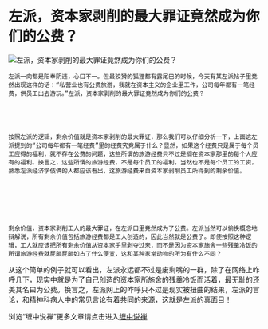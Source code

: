 左派，资本家剥削的最大罪证竟然成为你们的公费？
====

			

                                                                    




![左派，资本家剥削的最大罪证竟然成为你们的公费？](http://simg.sinajs.cn/blog7style/images/common/sg_trans.gif)




                                               




                                               




    左派一向都是阳奉阴违，心口不一。但最狡猾的狐狸都有露尾巴的时候，今天有某左派帖子里竟然出现这样的话：“私营业也有公费旅游，我就在资本主义的企业里工作，公司每年都有一笔经费，供员工出去游玩。”左派，资本家剥削的最大罪证竟然成为你们的公费？





    按照左派的逻辑，剩余价值就是资本家剥削的最大罪证，那么我们可以仔细分析一下，上面这左派提到的“公司每年都有一笔经费”里的经费究竟属于什么？显然，如果这个经费只是属于每个员工应得的福利，就不存在公费的问题，这些所谓的旅游经费只不过是搁在资本家那里的每个人应有的福利。换言之，这些所谓的旅游经费，不是每个员工的福利，当然也不是每个员工的工资，熟悉左派经济学伎俩的人都应该看出，这旅游经费来自资本家剥削员工所得到的剩余价值。







    剩余价值，资本家剥削工人的最大罪证，在左派口里竟然成为了公费。左派当然可以偷换概念地辩解说，所有剩余价值包括旅游经费都是工人创造的，因此当然就是公费了。即使按照这种逻辑，工人就应该把所有剩余价值从资本家手里剥夺过来，而不是因为资本家施舍一些残羹冷饭的所谓旅游经费就屁颠屁颠如占了什么便宜，这和某种家常动物的所为有什么不同？





   从这个简单的例子就可以看出，左派永远都不过是废剩嘴的一群，除了在网络上咋呼几下，现实中就是为了自己创造的资本家所施舍的残羹冷饭而活着，最无耻的还美其名曰为公费。换言之，左派网上的咋呼只不过是现实被扭曲的结果，左派的言论，和精神科病人中的常见言论有着共同的来源，这就是左派的真面目！











浏览“缠中说禅”更多文章请点击进入[缠中说禅](http://blog.sina.com.cn/m/chzhshch)
















